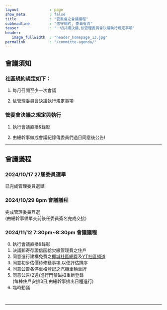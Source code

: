 ```yaml
---
layout              : page
show_meta           : false
title               : "管委會之會議議程"
subheadline         : "恪守規約, 委員有責"
teaser              : "一切共識決議,依管理委員會決議執行規定事項"
header:
   image_fullwidth  : "header_homepage_13.jpg"
permalink           : "/committe-agenda/"
---
```


## 會議須知

### 社區規約規定如下：

1. 每月召開至少一次會議

2. 依管理委員會決議執行規定事項

### 管委會決議之規定與執行

1. 執行會議直播&錄影

2. 由總幹事做成會議紀錄傳委員們過目同意後公告!

---
## 會議議程

### 2024/10/17 27屆委員選舉
已完成管理委員選舉!<br>

### 2024/10/29 8pm 會議議程
完成管理委員互選<br/> (由總幹事備單交前後任委員簽名完成交接)<br/>

### 2024/11/12 7:30pm~8:30pm  會議議程
0. 執行會議直播&錄影<br/>
1. 決議郵寄存證信函給欠繳管理費之住戶<br/>
2. 同意進行建構免費之<a href="http://github.com/coconutcity30050">椰城社區網頁</a>及<a href="https://studio.youtube.com/channel/UCWDGBuGMQvoysG398_kcrhw/videos/upload?filter=%5B%5D&sort=%7B%22columnType%22%3A%22date%22%2C%22sortOrder%22%3A%22DESCENDING%22%7D">YT社區頻道</a><br/>
3. 同意初步估價待修繕事項,以便評估排序<br/>
4. 同意公告各停車格登記之汽機車輛車牌<br/>
5. 同意公告(2週)進行門禁磁扣重新登錄<br/> (每棟住戶安排3日,由總幹事排出日程進行)<br/>
6. 臨時動議 
<br/>

---




